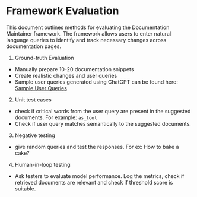 
# Framework Evaluation
This document outlines methods for evaluating the Documentation Maintainer framework. The framework allows users to enter natural language queries to identify and track necessary changes across documentation pages.
 
1. Ground-truth Evaluation
- Manually prepare 10-20 documentation snippets
- Create realistic changes and user queries
- Sample user queries generated using ChatGPT can be found here: [Sample User Queries](./sample_user_queries.md)

2. Unit test cases
- check if critical words from the user query are present in the suggested documents. For example: `as_tool`
- Check if user query matches semantically to the suggested documents.

3. Negative testing
- give random queries and test the responses. For ex: How to bake a cake?

4. Human-in-loop testing
- Ask testers to evaluate model performance. Log the metrics, check if retrieved documents are relevant and check if threshold score is suitable.